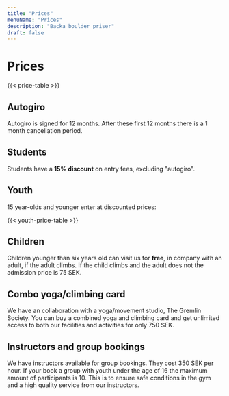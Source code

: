 ```yaml
---
title: "Prices"
menuName: "Prices"
description: "Backa boulder priser"
draft: false
---
```


# Prices

{{< price-table >}}

## Autogiro

Autogiro is signed for 12 months. After these first 12 months there is a 1 month cancellation period.

## Students

Students have a __15% discount__ on entry fees, excluding "autogiro".

## Youth

15 year-olds and younger enter at discounted prices:

{{< youth-price-table >}}

## Children

Children younger than six years old can visit us for __free__, in company with an adult, if the adult climbs. 
If the child climbs and the adult does not the admission price is 75 SEK.

## Combo yoga/climbing card
We have an collaboration with a yoga/movement studio, The Gremlin Society.
You can buy a combined yoga and climbing card and get unlimited access to both our facilities and activities for only 750 SEK.

## Instructors and group bookings

We have instructors available for group bookings. They cost 350 SEK per hour.
If your book a group with youth under the age of 16 the maximum amount of participants is 10.
This is to ensure safe conditions in the gym and a high quality service from our instructors. 

